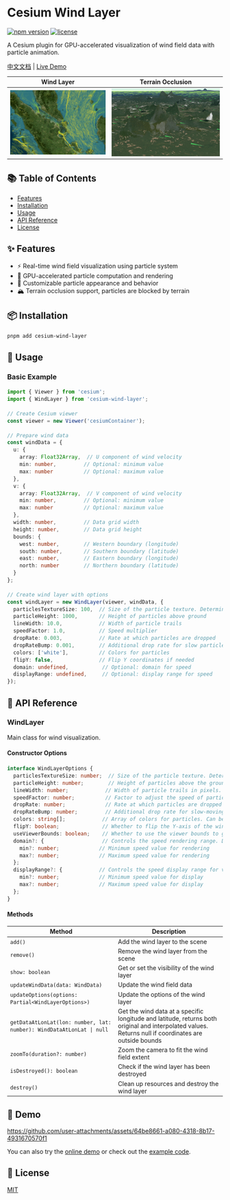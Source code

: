 # Cesium Wind Layer

[![npm version](https://img.shields.io/npm/v/cesium-wind-layer.svg)](https://www.npmjs.com/package/cesium-wind-layer)
[![license](https://img.shields.io/npm/l/cesium-wind-layer.svg)](https://github.com/your-repo/cesium-wind-layer/blob/main/LICENSE)

A Cesium plugin for GPU-accelerated visualization of wind field data with particle animation.

[中文文档](/packages/cesium-wind-layer/readme.zh-CN.md) | [Live Demo](https://cesium-wind-layer.opendde.com/)

| Wind Layer | Terrain Occlusion |
|-----------------|------------------------|
| ![Wind Layer Demo](/pictures/wind.gif) | ![Terrain Occlusion Demo](/pictures/terrain.gif) |

## 📚 Table of Contents

- [Features](#features)
- [Installation](#installation)
- [Usage](#usage)
- [API Reference](#api-reference)
- [License](#license)

## ✨ Features

- ⚡️ Real-time wind field visualization using particle system
- 🚀 GPU-accelerated particle computation and rendering
- 🎨 Customizable particle appearance and behavior
- 🏔️ Terrain occlusion support, particles are blocked by terrain

## 📦 Installation

```bash
pnpm add cesium-wind-layer
```

## 🚀 Usage

### Basic Example

```typescript
import { Viewer } from 'cesium';
import { WindLayer } from 'cesium-wind-layer';

// Create Cesium viewer
const viewer = new Viewer('cesiumContainer');

// Prepare wind data
const windData = {
  u: {
    array: Float32Array,  // U component of wind velocity
    min: number,         // Optional: minimum value
    max: number          // Optional: maximum value
  },
  v: {
    array: Float32Array,  // V component of wind velocity
    min: number,         // Optional: minimum value
    max: number          // Optional: maximum value
  },
  width: number,         // Data grid width
  height: number,        // Data grid height
  bounds: {
    west: number,        // Western boundary (longitude)
    south: number,       // Southern boundary (latitude)
    east: number,        // Eastern boundary (longitude)
    north: number        // Northern boundary (latitude)
  }
};

// Create wind layer with options
const windLayer = new WindLayer(viewer, windData, {
  particlesTextureSize: 100,  // Size of the particle texture. Determines the maximum number of particles (size squared).
  particleHeight: 1000,       // Height of particles above ground
  lineWidth: 10.0,            // Width of particle trails
  speedFactor: 1.0,           // Speed multiplier
  dropRate: 0.003,            // Rate at which particles are dropped
  dropRateBump: 0.001,        // Additional drop rate for slow particles
  colors: ['white'],          // Colors for particles
  flipY: false,               // Flip Y coordinates if needed
  domain: undefined,           // Optional: domain for speed
  displayRange: undefined,     // Optional: display range for speed
});
```

## 📖 API Reference

### WindLayer

Main class for wind visualization.

#### Constructor Options

```typescript
interface WindLayerOptions {
  particlesTextureSize: number;  // Size of the particle texture. Determines the maximum number of particles (size squared). Default is 100.
  particleHeight: number;        // Height of particles above the ground in meters. Default is 0.
  lineWidth: number;            // Width of particle trails in pixels. Default is 10.0.
  speedFactor: number;          // Factor to adjust the speed of particles. Default is 1.0.
  dropRate: number;             // Rate at which particles are dropped (reset). Default is 0.003.
  dropRateBump: number;         // Additional drop rate for slow-moving particles. Default is 0.001.
  colors: string[];            // Array of colors for particles. Can be used to create color gradients. Default is ['white'].
  flipY: boolean;              // Whether to flip the Y-axis of the wind data. Default is false.
  useViewerBounds: boolean;    // Whether to use the viewer bounds to generate particles. Default is false.
  domain?: {                   // Controls the speed rendering range. Default is undefined.
    min?: number;             // Minimum speed value for rendering
    max?: number;             // Maximum speed value for rendering
  };
  displayRange?: {            // Controls the speed display range for visualization. Default is undefined.
    min?: number;             // Minimum speed value for display
    max?: number;             // Maximum speed value for display
  };
}
```

#### Methods

| Method | Description |
|--------|-------------|
| `add()` | Add the wind layer to the scene |
| `remove()` | Remove the wind layer from the scene |
| `show: boolean` | Get or set the visibility of the wind layer |
| `updateWindData(data: WindData)` | Update the wind field data |
| `updateOptions(options: Partial<WindLayerOptions>)` | Update the options of the wind layer |
| `getDataAtLonLat(lon: number, lat: number): WindDataAtLonLat \| null` | Get the wind data at a specific longitude and latitude, returns both original and interpolated values. Returns null if coordinates are outside bounds |
| `zoomTo(duration?: number)` | Zoom the camera to fit the wind field extent |
| `isDestroyed(): boolean` | Check if the wind layer has been destroyed |
| `destroy()` | Clean up resources and destroy the wind layer |

## 🎥 Demo

https://github.com/user-attachments/assets/64be8661-a080-4318-8b17-4931670570f1

You can also try the [online demo](https://cesium-wind-layer.opendde.com/) or check out the [example code](../../example).


## 📄 License

[MIT](/LICENSE)
